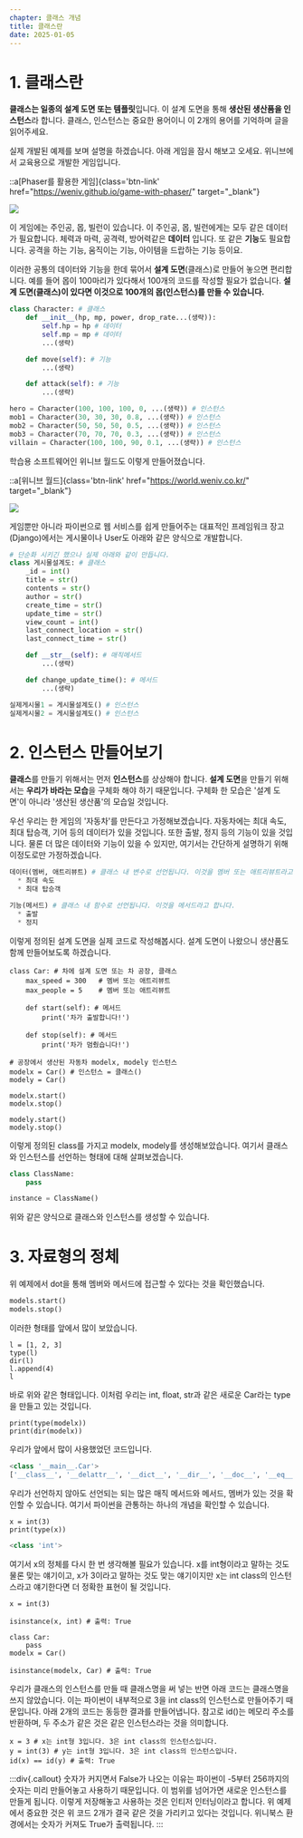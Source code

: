 ```yaml
---
chapter: 클래스 개념
title: 클래스란
date: 2025-01-05
---
```


# 1. 클래스란

**클래스는 일종의 설계 도면 또는 템플릿**입니다. 이 설계 도면을 통해 **생산된 생산품을 인스턴스**라 합니다. 클래스, 인스턴스는 중요한 용어이니 이 2개의 용어를 기억하며 글을 읽어주세요.

실제 개발된 예제를 보며 설명을 하겠습니다. 아래 게임을 잠시 해보고 오세요. 위니브에서 교육용으로 개발한 게임입니다.

::a[Phaser를 활용한 게임]{class='btn-link' href="https://weniv.github.io/game-with-phaser/" target="\_blank"}

![](/images/python/chapter09/1-1.png)

이 게임에는 주인공, 몹, 빌런이 있습니다. 이 주인공, 몹, 빌런에게는 모두 같은 데이터가 필요합니다. 체력과 마력, 공격력, 방어력같은 **데이터** 입니다. 또 같은 **기능**도 필요합니다. 공격을 하는 기능, 움직이는 기능, 아이템을 드랍하는 기능 등이요.

이러한 공통의 데이터와 기능을 한데 묶어서 **설계 도면**(클래스)로 만들어 놓으면 편리합니다. 예를 들어 몹이 100마리가 있다해서 100개의 코드를 작성할 필요가 없습니다. **설계 도면(클래스)이 있다면 이것으로 100개의 몹(인스턴스)를 만들 수 있습니다.**

```python
class Character: # 클래스
    def __init__(hp, mp, power, drop_rate...(생략)):
        self.hp = hp # 데이터
        self.mp = mp # 데이터
        ...(생략)

    def move(self): # 기능
        ...(생략)

    def attack(self): # 기능
        ...(생략)

hero = Character(100, 100, 100, 0, ...(생략)) # 인스턴스
mob1 = Character(30, 30, 30, 0.8, ...(생략)) # 인스턴스
mob2 = Character(50, 50, 50, 0.5, ...(생략)) # 인스턴스
mob3 = Character(70, 70, 70, 0.3, ...(생략)) # 인스턴스
villain = Character(100, 100, 90, 0.1, ...(생략)) # 인스턴스
```

학습용 소프트웨어인 위니브 월드도 이렇게 만들어졌습니다.

::a[위니브 월드]{class='btn-link' href="https://world.weniv.co.kr/" target="\_blank"}

![](/images/python-class/02-1-1.png)

게임뿐만 아니라 파이썬으로 웹 서비스를 쉽게 만들어주는 대표적인 프레임워크 장고(Django)에서는 게시물이나 User도 아래와 같은 양식으로 개발합니다.

```python
# 단순화 시키긴 했으나 실제 아래와 같이 만듭니다.
class 게시물설계도: # 클래스
    _id = int()
    title = str()
    contents = str()
    author = str()
    create_time = str()
    update_time = str()
    view_count = int()
    last_connect_location = str()
    last_connect_time = str()

    def __str__(self): # 매직메서드
        ...(생략)

    def change_update_time(): # 메서드
        ...(생략)

실제게시물1 = 게시물설계도() # 인스턴스
실제게시물2 = 게시물설계도() # 인스턴스
```

# 2. 인스턴스 만들어보기

**클래스**를 만들기 위해서는 먼저 **인스턴스**를 상상해야 합니다. **설계 도면**을 만들기 위해서는 **우리가 바라는 모습**을 구체화 해야 하기 때문입니다. 구체화 한 모습은 '설계 도면'이 아니라 '생산된 생산품'의 모습일 것입니다.

우선 우리는 한 게임의 '자동차'를 만든다고 가정해보겠습니다. 자동차에는 최대 속도, 최대 탑승객, 기어 등의 데이터가 있을 것입니다. 또한 출발, 정지 등의 기능이 있을 것입니다. 물론 더 많은 데이터와 기능이 있을 수 있지만, 여기서는 간단하게 설명하기 위해 이정도로만 가정하겠습니다.

```python
데이터(멤버, 애트리뷰트) # 클래스 내 변수로 선언됩니다. 이것을 멤버 또는 애트리뷰트라고 합니다.
  * 최대 속도
  * 최대 탑승객

기능(메서드) # 클래스 내 함수로 선언됩니다. 이것을 메서드라고 합니다.
  * 출발
  * 정지
```

이렇게 정의된 설계 도면을 실제 코드로 작성해봅시다. 설계 도면이 나왔으니 생산품도 함께 만들어보도록 하겠습니다.

```python-exec
class Car: # 차에 설계 도면 또는 차 공장, 클래스
    max_speed = 300   # 멤버 또는 애트리뷰트
    max_people = 5    # 멤버 또는 애트리뷰트

    def start(self): # 메서드
        print('차가 출발합니다!')

    def stop(self): # 메서드
        print('차가 멈췄습니다!')

# 공장에서 생산된 자동차 modelx, modely 인스턴스
modelx = Car() # 인스턴스 = 클래스()
modely = Car()

modelx.start()
modelx.stop()

modely.start()
modely.stop()
```

이렇게 정의된 class를 가지고 modelx, modely를 생성해보았습니다. 여기서 클래스와 인스턴스를 선언하는 형태에 대해 살펴보겠습니다.

```python
class ClassName:
    pass
```

```python
instance = ClassName()
```

위와 같은 양식으로 클래스와 인스턴스를 생성할 수 있습니다.

# 3. 자료형의 정체

위 예제에서 dot을 통해 멤버와 메서드에 접근할 수 있다는 것을 확인했습니다.

```python
models.start()
models.stop()
```

이러한 형태를 앞에서 많이 보았습니다.

```python-exec
l = [1, 2, 3]
type(l)
dir(l)
l.append(4)
l
```

바로 위와 같은 형태입니다. 이처럼 우리는 int, float, str과 같은 새로운 Car라는 type을 만들고 있는 것입니다.

```python-exec
print(type(modelx))
print(dir(modelx))
```

우리가 앞에서 많이 사용했었던 코드입니다.

```python
<class '__main__.Car'>
['__class__', '__delattr__', '__dict__', '__dir__', '__doc__', '__eq__', '__format__', '__ge__', '__getattribute__', '__gt__', '__hash__', '__init__', '__init_subclass__', '__le__', '__lt__', '__module__', '__ne__', '__new__', '__reduce__', '__reduce_ex__', '__repr__', '__setattr__', '__sizeof__', '__str__', '__subclasshook__', '__weakref__', 'car_gear', 'max_people', 'max_speed', 'start', 'stop']
```

우리가 선언하지 않아도 선언되는 되는 많은 매직 메서드와 메서드, 멤버가 있는 것을 확인할 수 있습니다. 여기서 파이썬을 관통하는 하나의 개념을 확인할 수 있습니다.

```python-exec
x = int(3)
print(type(x))
```

```python
<class 'int'>
```

여기서 x의 정체를 다시 한 번 생각해볼 필요가 있습니다. x를 int형이라고 말하는 것도 물론 맞는 얘기이고, x가 3이라고 말하는 것도 맞는 얘기이지만 x는 int class의 인스턴스라고 얘기한다면 더 정확한 표현이 될 것입니다.

```python-exec
x = int(3)

isinstance(x, int) # 출력: True
```

```python-exec
class Car:
    pass
modelx = Car()

isinstance(modelx, Car) # 출력: True
```

우리가 클래스의 인스턴스를 만들 때 클래스명을 써 넣는 반면 아래 코드는 클래스명을 쓰지 않았습니다. 이는 파이썬이 내부적으로 3을 int class의 인스턴스로 만들어주기 때문입니다. 아래 2개의 코드는 동등한 결과를 만들어냅니다. 참고로 id()는 메모리 주소를 반환하며, 두 주소가 같은 것은 같은 인스턴스라는 것을 의미합니다.

```python-exec
x = 3 # x는 int형 3입니다. 3은 int class의 인스턴스입니다.
y = int(3) # y는 int형 3입니다. 3은 int class의 인스턴스입니다.
id(x) == id(y) # 출력: True
```

:::div{.callout}
숫자가 커지면서 False가 나오는 이유는 파이썬이 -5부터 256까지의 숫자는 미리 만들어놓고 사용하기 때문입니다. 이 범위를 넘어가면 새로운 인스턴스를 만들게 됩니다. 이렇게 저장해놓고 사용하는 것은 인티저 인터닝이라고 합니다. 위 예제에서 중요한 것은 위 코드 2개가 결국 같은 것을 가리키고 있다는 것입니다. 위니북스 환경에서는 숫자가 커져도 True가 출력됩니다.
:::
